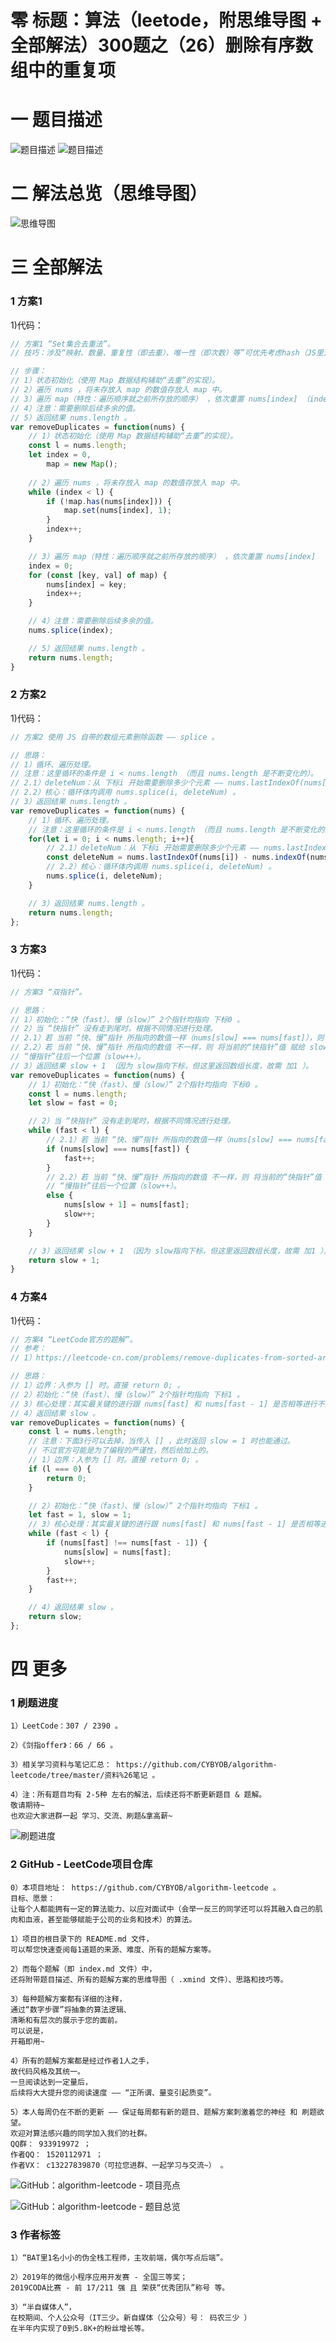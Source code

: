 # 零 标题：算法（leetode，附思维导图 + 全部解法）300题之（26）删除有序数组中的重复项

# 一 题目描述
![题目描述](https://files.mdnice.com/user/6999/0e66deef-ac87-414e-9862-d2a2df929bac.png)
![题目描述](https://files.mdnice.com/user/6999/e434b3bb-a7bb-4d6f-99c1-dada65ec7f6d.png)

# 二 解法总览（思维导图）
![思维导图](https://files.mdnice.com/user/6999/f5e17f79-aa49-4e4a-97fb-630c086b5f5f.png)

# 三 全部解法
### 1 方案1
1)代码：
```js
// 方案1 “Set集合去重法”。
// 技巧：涉及“映射、数量、重复性（即去重）、唯一性（即次数）等”可优先考虑hash（JS里对应的是 map数据结构）。

// 步骤：
// 1）状态初始化（使用 Map 数据结构辅助“去重”的实现）。
// 2）遍历 nums ，将未存放入 map 的数值存放入 map 中。
// 3）遍历 map（特性：遍历顺序就之前所存放的顺序） ，依次重置 nums[index] （index从0开始自增） 的值。
// 4）注意：需要删除后续多余的值。
// 5）返回结果 nums.length 。
var removeDuplicates = function(nums) {
    // 1）状态初始化（使用 Map 数据结构辅助“去重”的实现）。
    const l = nums.length;
    let index = 0,
        map = new Map();
        
    // 2）遍历 nums ，将未存放入 map 的数值存放入 map 中。
    while (index < l) {
        if (!map.has(nums[index])) {
            map.set(nums[index], 1);
        }
        index++;
    }

    // 3）遍历 map（特性：遍历顺序就之前所存放的顺序） ，依次重置 nums[index] （index从0开始自增） 的值。
    index = 0;
    for (const [key, val] of map) {
        nums[index] = key;
        index++;
    }

    // 4）注意：需要删除后续多余的值。
    nums.splice(index);

    // 5）返回结果 nums.length 。
    return nums.length;
}
```

### 2 方案2
1)代码：
```js
// 方案2 使用 JS 自带的数组元素删除函数 —— splice 。

// 思路：
// 1）循环、遍历处理。
// 注意：这里循环的条件是 i < nums.length （而且 nums.length 是不断变化的）。
// 2.1）deleteNum：从 下标i 开始需要删除多少个元素 —— nums.lastIndexOf(nums[i]) - nums.indexOf(nums[i])。
// 2.2）核心：循环体内调用 nums.splice(i, deleteNum) 。
// 3）返回结果 nums.length 。
var removeDuplicates = function(nums) {
    // 1）循环、遍历处理。
    // 注意：这里循环的条件是 i < nums.length （而且 nums.length 是不断变化的）。
    for(let i = 0; i < nums.length; i++){
        // 2.1）deleteNum：从 下标i 开始需要删除多少个元素 —— nums.lastIndexOf(nums[i]) - nums.indexOf(nums[i])。
        const deleteNum = nums.lastIndexOf(nums[i]) - nums.indexOf(nums[i]);
        // 2.2）核心：循环体内调用 nums.splice(i, deleteNum) 。
        nums.splice(i, deleteNum);
    }

    // 3）返回结果 nums.length 。
    return nums.length;
};
```

### 3 方案3
1)代码：
```js
// 方案3 “双指针”。

// 思路：
// 1）初始化：“快（fast）、慢（slow）” 2个指针均指向 下标0 。
// 2）当 “快指针” 没有走到尾时，根据不同情况进行处理。
// 2.1）若 当前 “快、慢”指针 所指向的数值一样（nums[slow] === nums[fast]），则 往后拉“快指针”（fast++） 即可。
// 2.2）若 当前 “快、慢”指针 所指向的数值 不一样，则 将当前的“快指针”值 赋给 slow往后一个位值的值 （nums[slow + 1] = nums[fast]）。
// “慢指针”往后一个位置（slow++）。
// 3）返回结果 slow + 1 （因为 slow指向下标，但这里返回数组长度，故需 加1 ）。
var removeDuplicates = function(nums) {
    // 1）初始化：“快（fast）、慢（slow）” 2个指针均指向 下标0 。
    const l = nums.length;
    let slow = fast = 0;

    // 2）当 “快指针” 没有走到尾时，根据不同情况进行处理。
    while (fast < l) {
        // 2.1）若 当前 “快、慢”指针 所指向的数值一样（nums[slow] === nums[fast]），则 往后拉“快指针”（fast++） 即可。
        if (nums[slow] === nums[fast]) {
            fast++;
        }
        // 2.2）若 当前 “快、慢”指针 所指向的数值 不一样，则 将当前的“快指针”值 赋给 slow往后一个位值的值 （nums[slow + 1] = nums[fast]）。
        // “慢指针”往后一个位置（slow++）。
        else {
            nums[slow + 1] = nums[fast];
            slow++;
        }
    }

    // 3）返回结果 slow + 1 （因为 slow指向下标，但这里返回数组长度，故需 加1 ）。
    return slow + 1;
}
```

### 4 方案4
1)代码：
```js
// 方案4 “LeetCode官方的题解”。
// 参考：
// 1）https://leetcode-cn.com/problems/remove-duplicates-from-sorted-array/solution/shan-chu-pai-xu-shu-zu-zhong-de-zhong-fu-tudo/

// 思路：
// 1）边界：入参为 [] 时。直接 return 0; 。
// 2）初始化：“快（fast）、慢（slow）” 2个指针均指向 下标1 。
// 3）核心处理：其实最关键的进行跟 nums[fast] 和 nums[fast - 1] 是否相等进行不同的处理！
// 4）返回结果 slow 。
var removeDuplicates = function(nums) {
    const l = nums.length;
    // 注意：下面3行可以去掉，当传入 [] ，此时返回 slow = 1 时也能通过。
    // 不过官方可能是为了编程的严谨性，然后给加上的。
    // 1）边界：入参为 [] 时。直接 return 0; 。
    if (l === 0) {
        return 0;
    }

    // 2）初始化：“快（fast）、慢（slow）” 2个指针均指向 下标1 。
    let fast = 1, slow = 1;
    // 3）核心处理：其实最关键的进行跟 nums[fast] 和 nums[fast - 1] 是否相等进行不同的处理！
    while (fast < l) {
        if (nums[fast] !== nums[fast - 1]) {
            nums[slow] = nums[fast];
            slow++;
        }
        fast++;
    }

    // 4）返回结果 slow 。
    return slow;
};
```

# 四 更多
### 1 刷题进度
```
1）LeetCode：307 / 2390 。

2）《剑指offer》：66 / 66 。

3）相关学习资料与笔记汇总： https://github.com/CYBYOB/algorithm-leetcode/tree/master/资料%26笔记 。

4）注：所有题目均有 2-5种 左右的解法，后续还将不断更新题目 & 题解。
敬请期待~
也欢迎大家进群一起 学习、交流、刷题&拿高薪~
```

![刷题进度](https://files.mdnice.com/user/6999/09201cae-28f0-4062-8a07-03d027f4fc0c.png)


### 2 GitHub - LeetCode项目仓库
```
0）本项目地址： https://github.com/CYBYOB/algorithm-leetcode 。
目标、愿景：
让每个人都能拥有一定的算法能力、以应对面试中（会举一反三的同学还可以将其融入自己的肌肉和血液，甚至能够赋能于公司的业务和技术）的算法。

1）项目的根目录下的 README.md 文件，
可以帮您快速查阅每1道题的来源、难度、所有的题解方案等。

2）而每个题解（即 index.md 文件）中，
还将附带题目描述、所有的题解方案的思维导图（ .xmind 文件）、思路和技巧等。

3）每种题解方案都有详细的注释，
通过“数字步骤”将抽象的算法逻辑、
清晰和有层次的展示于您的面前。
可以说是，
开箱即用~

4）所有的题解方案都是经过作者1人之手，
故代码风格及其统一。
一旦阅读达到一定量后，
后续将大大提升您的阅读速度 —— “正所谓、量变引起质变”。

5）本人每周仍在不断的更新 —— 保证每周都有新的题目、题解方案刺激着您的神经 和 刷题欲望。
欢迎对算法感兴趣的同学加入我们的社群。
QQ群： 933919972 ；
作者QQ： 1520112971 ；
作者VX： c13227839870（可拉您进群、一起学习与交流~） 。
```

![GitHub：algorithm-leetcode - 项目亮点](https://files.mdnice.com/user/6999/772fafdd-76ab-4e0c-a1f9-34e65ac63fad.png)

![GitHub：algorithm-leetcode - 题目总览](https://files.mdnice.com/user/6999/7b92db4c-d5d3-4558-8003-284d3e24b86b.png)

### 3 作者标签
```
1）“BAT里1名小小的伪全栈工程师，主攻前端，偶尔写点后端”。

2）2019年的微信小程序应用开发赛 - 全国三等奖；
2019CODA比赛 - 前 17/211 强 且 荣获“优秀团队”称号 等。

3）“半自媒体人”，
在校期间、个人公众号（IT三少。新自媒体（公众号）号： 码农三少 ）
在半年内实现了0到5.8K+的粉丝增长等。
```